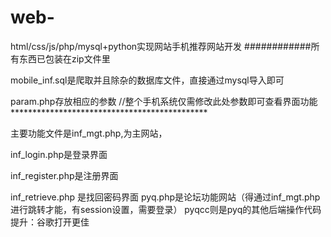 # web-
html/css/js/php/mysql+python实现网站手机推荐网站开发 
############所有东西已包装在zip文件里

mobile_inf.sql是爬取并且除杂的数据库文件，直接通过mysql导入即可

param.php存放相应的参数  //整个手机系统仅需修改此处参数即可查看界面功能 *********************************************

主要功能文件是inf_mgt.php,为主网站，

inf_login.php是登录界面

inf_register.php是注册界面

inf_retrieve.php 是找回密码界面
pyq.php是论坛功能网站（得通过inf_mgt.php进行跳转才能，有session设置，需要登录）
pyqcc则是pyq的其他后端操作代码
提升：谷歌打开更佳
